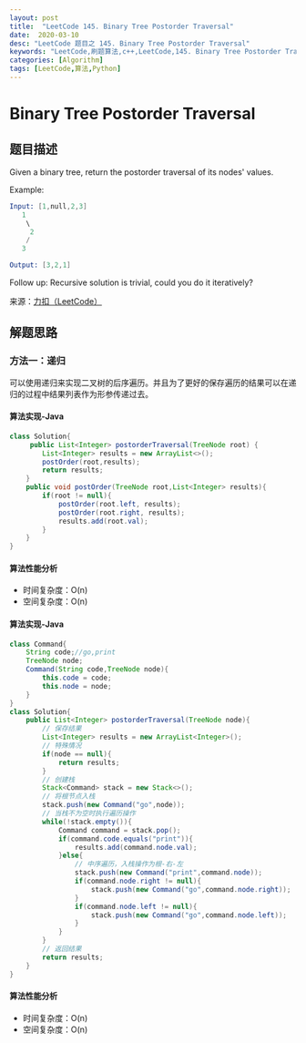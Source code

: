```yaml
---
layout: post
title:  "LeetCode 145. Binary Tree Postorder Traversal"
date:  2020-03-10
desc: "LeetCode 题目之 145. Binary Tree Postorder Traversal"
keywords: "LeetCode,刷题算法,c++,LeetCode,145. Binary Tree Postorder Traversal"
categories: [Algorithm]
tags: [LeetCode,算法,Python]
---
```

# Binary Tree Postorder Traversal

## 题目描述

Given a binary tree, return the postorder traversal of its nodes' values.

Example:

```s
Input: [1,null,2,3]
   1
    \
     2
    /
   3

Output: [3,2,1]
```

Follow up: Recursive solution is trivial, could you do it iteratively?

来源：[力扣（LeetCode）](https://leetcode-cn.com/problems/binary-tree-postorder-traversal)

## 解题思路

### 方法一：递归

可以使用递归来实现二叉树的后序遍历。并且为了更好的保存遍历的结果可以在递归的过程中结果列表作为形参传递过去。

#### 算法实现-Java

```java
class Solution{
     public List<Integer> postorderTraversal(TreeNode root) {
        List<Integer> results = new ArrayList<>();
        postOrder(root,results);
        return results;
    }
    public void postOrder(TreeNode root,List<Integer> results){
        if(root != null){
            postOrder(root.left, results);
            postOrder(root.right, results);
            results.add(root.val);
        }
    }
}
```

#### 算法性能分析

- 时间复杂度：O(n)
- 空间复杂度：O(n)

#### 算法实现-Java

```java
class Command{
    String code;//go,print
    TreeNode node;
    Command(String code,TreeNode node){
        this.code = code;
        this.node = node;
    }
}
class Solution{
    public List<Integer> postorderTraversal(TreeNode node){
        // 保存结果
        List<Integer> results = new ArrayList<Integer>();
        // 特殊情况
        if(node == null){
            return results;
        }
        // 创建栈
        Stack<Command> stack = new Stack<>();
        // 将根节点入栈
        stack.push(new Command("go",node));
        // 当栈不为空时执行遍历操作
        while(!stack.empty()){
            Command command = stack.pop();
            if(command.code.equals("print")){
                results.add(command.node.val);
            }else{
                // 中序遍历，入栈操作为根-右-左
                stack.push(new Command("print",command.node));
                if(command.node.right != null){
                    stack.push(new Command("go",command.node.right));
                }
                if(command.node.left != null){
                    stack.push(new Command("go",command.node.left));
                }
            }
        }
        // 返回结果
        return results;
    }
}
```

#### 算法性能分析

- 时间复杂度：O(n)
- 空间复杂度：O(n)
